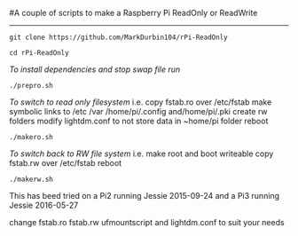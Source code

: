 #A couple of scripts to make a Raspberry Pi ReadOnly or ReadWrite
___
```
git clone https://github.com/MarkDurbin104/rPi-ReadOnly

cd rPi-ReadOnly
```

*To install dependencies and stop swap file run*
```
./prepro.sh 
```

*To switch to read only filesystem*
i.e. 
  copy fstab.ro over /etc/fstab
  make symbolic links to /etc /var /home/pi/.config and/home/pi/.pki 
  create rw folders
  modify lightdm.conf to not store data in ~home/pi folder
  reboot
```
./makero.sh
```

*To switch back to RW file system*
i.e.
  make root and boot writeable
  copy fstab.rw over /etc/fstab
  reboot
```
./makerw.sh
```
This has beed tried on a Pi2 running Jessie 2015-09-24
and a Pi3 running Jessie 2016-05-27

change fstab.ro fstab.rw ufmountscript and lightdm.conf to suit your needs
